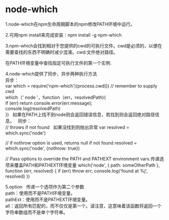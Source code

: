 # node-which
1.node-which在npm生命周期脚本的npm修改PATH环境中运行。 

2.可用npm install来完成安装：npm install -g npm-which  

3.npm-which会找到相对于您提供的cwd的可执行文件。cwd是必须的，以便在需要查找的东西不明确时减少混淆。cwd:文件绝对路径。   

在PATH环境变量中查找指定可执行文件的第一个实例.  

4.node-which提供了同步、异步两种执行方法  
异步：  
var which = require('npm-which')(process.cwd()) // remember to supply cwd   
which（' node '，function（err，resolvedPath){    
  if (err) return console.error(err.message);    
  console.log(resolvedPath)   
})  
如果在PATH上找不到node则会返回错误信息，若找到则会返回绝对路径信息。       
同步：  
// throws if not found   如果没找到则抛出异常
var resolved = which.sync('node')

// if nothrow option is used, returns null if not found 
resolved = which.sync('node', {nothrow: true})

// Pass options to override the PATH and PATHEXT environment vars.传递选项来覆盖PATH和PATHEXT环境变量
which('node', { path: someOtherPath }, function (err, resolved) {
  if (err)
    throw err;
  console.log('found at %j', resolved)
})  

5.option  
传递一个选项作为第二个参数   
path：使用而不是PATH环境变量。  
pathExt：使用而不是PATHEXT环境变量。  
all：返回所有匹配的，而不仅仅是第一个。请注意，这意味着该函数将返回一个字符串数组而不是单个字符串。  

